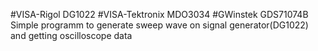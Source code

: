 #VISA-Rigol DG1022 #VISA-Tektronix MDO3034 #GWinstek GDS71074B Simple programm to generate sweep wave on signal generator(DG1022) and getting oscilloscope data
